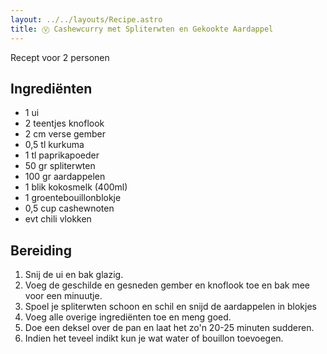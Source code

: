 ```yaml
---
layout: ../../layouts/Recipe.astro
title: Ⓥ Cashewcurry met Spliterwten en Gekookte Aardappel
---
```

R﻿ecept voor 2 personen

## Ingrediënten

* 1﻿ ui
* 2﻿ teentjes knoflook
* 2﻿ cm verse gember
* 0﻿,5 tl kurkuma
* 1﻿ tl paprikapoeder
* 5﻿0 gr spliterwten
* 100 gr aardappelen
* 1﻿ blik kokosmelk (400ml)
* 1 groentebouillonblokje
* 0﻿,5 cup cashewnoten
* e﻿vt chili vlokken 

## Bereiding

1. S﻿nij de ui en bak glazig. 
2. V﻿oeg de geschilde en gesneden gember en knoflook toe en bak mee voor een minuutje. 
3. S﻿poel je spliterwten schoon en schil en snijd de aardappelen in blokjes
4. V﻿oeg alle overige ingrediënten toe en meng goed. 
5. D﻿oe een deksel over de pan en laat het zo'n 20-25 minuten sudderen. 
6. I﻿ndien het teveel indikt kun je wat water of bouillon toevoegen.
